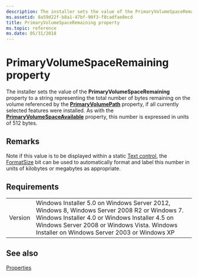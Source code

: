 ```yaml
---
description: The installer sets the value of the PrimaryVolumeSpaceRemaining property to a string representing the total number of bytes remaining on the volume referenced by the PrimaryVolumePath property, if all currently selected features were installed.
ms.assetid: 8a59d22f-b8a1-47bf-90f3-f8cadfae8ecd
title: PrimaryVolumeSpaceRemaining property
ms.topic: reference
ms.date: 05/31/2018
---
```


# PrimaryVolumeSpaceRemaining property

The installer sets the value of the **PrimaryVolumeSpaceRemaining** property to a string representing the total number of bytes remaining on the volume referenced by the [**PrimaryVolumePath**](primaryvolumepath.md) property, if all currently selected features were installed. As with the [**PrimaryVolumeSpaceAvailable**](primaryvolumespaceavailable.md) property, this number is expressed in units of 512 bytes.

## Remarks

Note if this value is to be displayed within a static [Text control](text-control.md), the [FormatSize](formatsize-control-attribute.md) bit can be used to automatically format and label this number in units of kilobytes or megabytes as appropriate.

## Requirements



|                    |                                                                                                                                                                                                                                                         |
|--------------------|---------------------------------------------------------------------------------------------------------------------------------------------------------------------------------------------------------------------------------------------------------|
| Version<br/> | Windows Installer 5.0 on Windows Server 2012, Windows 8, Windows Server 2008 R2 or Windows 7. Windows Installer 4.0 or Windows Installer 4.5 on Windows Server 2008 or Windows Vista. Windows Installer on Windows Server 2003 or Windows XP<br/> |



## See also

<dl> <dt>

[Properties](properties.md)
</dt> </dl>

 

 




